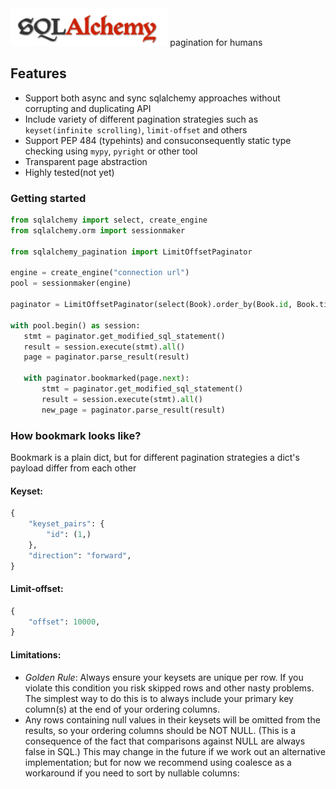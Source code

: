 <div>
    <img src="assets/sqlalchemy.png" alt="sql-alchemy" height="60" /> pagination for humans
</div>

## Features

* Support both async and sync sqlalchemy approaches without corrupting and duplicating API
* Include variety of different pagination strategies such as `keyset(infinite scrolling)`, `limit-offset` and others
* Support PEP 484 (typehints) and consuconsequently static type checking using `mypy`, `pyright` or other tool
* Transparent page abstraction
* Highly tested(not yet)

### Getting started

 ```python
from sqlalchemy import select, create_engine
from sqlalchemy.orm import sessionmaker

from sqlalchemy_pagination import LimitOffsetPaginator

engine = create_engine("connection url")
pool = sessionmaker(engine)

paginator = LimitOffsetPaginator(select(Book).order_by(Book.id, Book.title))

with pool.begin() as session:
    stmt = paginator.get_modified_sql_statement()
    result = session.execute(stmt).all()
    page = paginator.parse_result(result)

    with paginator.bookmarked(page.next):
        stmt = paginator.get_modified_sql_statement()
        result = session.execute(stmt).all()
        new_page = paginator.parse_result(result)

```

### How bookmark looks like?

Bookmark is a plain dict, but for different pagination strategies
a dict's payload differ from each other

#### Keyset:

```python
{
    "keyset_pairs": {
        "id": (1,)
    },
    "direction": "forward",
}
```

#### Limit-offset:
```python
{
    "offset": 10000,
}
```

#### Limitations:

* _Golden Rule_: Always ensure your keysets are unique per row. If you violate this condition you risk skipped rows and other nasty problems. The simplest way to do this is to always include your primary key column(s) at the end of your ordering columns.
* Any rows containing null values in their keysets will be omitted from the results, so your ordering columns should be NOT NULL. (This is a consequence of the fact that comparisons against NULL are always false in SQL.) This may change in the future if we work out an alternative implementation; but for now we recommend using coalesce as a workaround if you need to sort by nullable columns: